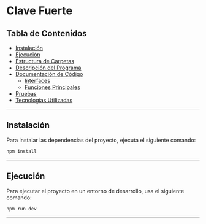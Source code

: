 
# Clave Fuerte



## Tabla de Contenidos

- [Instalación](#instalación)
- [Ejecución](#ejecución)
- [Estructura de Carpetas](#estructura-de-carpetas)
- [Descripción del Programa](#descripción-del-programa)
- [Documentación de Código](#documentación-de-código)
  - [Interfaces](#interfaces)
  - [Funciones Principales](#funciones-principales)
- [Pruebas](#pruebas)
- [Tecnologías Utilizadas](#tecnologías-utilizadas)

---

## Instalación

Para instalar las dependencias del proyecto, ejecuta el siguiente comando:

```bash
npm install
```

---

## Ejecución

Para ejecutar el proyecto en un entorno de desarrollo, usa el siguiente comando:
```bash
npm run dev
```

---